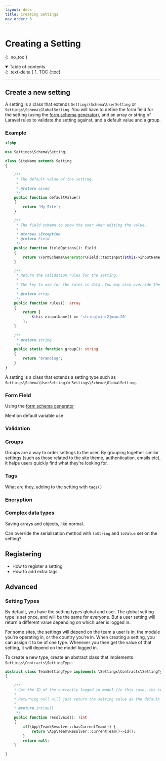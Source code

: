 ```yaml
---
layout: docs
title: Creating Settings
nav_order: 3
---
```


# Creating a Setting
{: .no_toc }

<details open markdown="block">
  <summary>
    Table of contents
  </summary>
  {: .text-delta }
1. TOC
{:toc}
</details>

---

## Create a new setting


A setting is a class that extends `Settings\Schema\UserSetting` or `Settings\Schema\GlobalSetting`. You will have to define the form field for the setting (using the [form schema generator](https://tobytwigger.github.io/form-schema-generator/)), and an array or string of Laravel rules to validate the setting against, and a default value and a group.

### Example

```php
<?php

use Settings\Schema\Setting;

class SiteName extends Setting
{

    /**
     * The default value of the setting.
     *
     * @return mixed
     */
    public function defaultValue()
    {
        return 'My Site';
    }

    /**
     * The field schema to show the user when editing the value.
     *
     * @throws \Exception
     * @return Field
     */
    public function fieldOptions(): Field
    {
        return \FormSchema\Generator\Field::textInput($this->inputName());
    }

    /**
     * Return the validation rules for the setting.
     *
     * The key to use for the rules is data. You may also override the validator method to customise the validator further
     *
     * @return array
     */
    public function rules(): array
    {
        return [
            $this->inputName() => 'string|min:2|max:20'
        ];
    }
    
    /**
     * @return string
     */
    public static function group(): string
    {
        return 'branding';
    }
}
```

A setting is a class that extends a setting type such as `Settings\Schema\UserSetting` or `Settings\Schema\GlobalSetting`. 

### Form Field

Using the [form schema generator](https://tobytwigger.github.io/form-schema-generator/)

Mention default variable use

### Validation

### Groups

Groups are a way to order settings to the user. By grouping together similar settings (such as those related to the site theme, authentication, emails etc), it helps users quickly find what they're looking for.

### Tags

What are they, adding to the setting with `tags()`

### Encryption

### Complex data types

Saving arrays and objects, like normal.

Can override the serialisation method with `toString` and `toValue` set on the setting?

## Registering 

- How to register a setting
- How to add extra tags

## Advanced

### Setting Types

By default, you have the setting types global and user. The global setting type is set once, and will be the same for everyone. But a user setting will return a different value depending on which user is logged in.

For some sites, the settings will depend on the team a user is in, the module you're operating in, or the country you're in. When creating a setting, you can assign it to be of one type. Whenever you then get the value of that setting, it will depend on the model logged in.

To create a new type, create an abstract class that implements `Settings\Contracts\SettingType`. 

```php
abstract class TeamSettingType implements \Settings\Contracts\SettingType
{

    /**
    * Get the ID of the currently logged in model (in this case, the team id)
    * 
    * Returning null will just return the setting value as the default value.
    * 
    * @return int|null
     */
    public function resolveId(): ?int
    {
        if(\App\Team\Resolver::hasCurrentTeam()) {
            return \App\Team\Resolver::currentTeam()->id();        
        }
        return null;
    }

}
```
